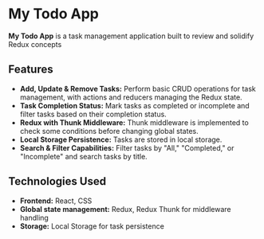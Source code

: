 # My Todo App

**My Todo App** is a task management application built to review and solidify Redux concepts

## Features
- **Add, Update & Remove Tasks:** Perform basic CRUD operations for task management, with actions and reducers managing the Redux state.
- **Task Completion Status:** Mark tasks as completed or incomplete and filter tasks based on their completion status.
- **Redux with Thunk Middleware:** Thunk middleware is implemented to check some conditions before changing global states.
- **Local Storage Persistence:** Tasks are stored in local storage.
- **Search & Filter Capabilities:** Filter tasks by "All," "Completed," or "Incomplete" and search tasks by title.

## Technologies Used

- **Frontend:** React, CSS
- **Global state management:** Redux, Redux Thunk for middleware handling
- **Storage:** Local Storage for task persistence
